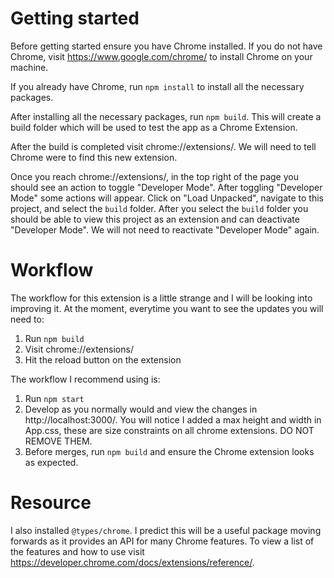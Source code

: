 # Getting started

Before getting started ensure you have Chrome installed. If you do not have Chrome, visit https://www.google.com/chrome/ to install Chrome on your machine.

If you already have Chrome, run `npm install` to install all the necessary packages.

After installing all the necessary packages, run `npm build`. This will create a build folder which will be used to test the app as a Chrome Extension.

After the build is completed visit chrome://extensions/. We will need to tell Chrome were to find this new extension.

Once you reach chrome://extensions/, in the top right of the page you should see an action to toggle "Developer Mode". After toggling "Developer Mode" some actions will appear. Click on "Load Unpacked", navigate to this project, and select the `build` folder. After you select the `build` folder you should be able to view this project as an extension and can deactivate "Developer Mode". We will not need to reactivate "Developer Mode" again.

# Workflow

The workflow for this extension is a little strange and I will be looking into improving it. At the moment, everytime you want to see the updates you will need to:

1. Run `npm build`
2. Visit chrome://extensions/
3. Hit the reload button on the extension

The workflow I recommend using is:

1. Run `npm start`
2. Develop as you normally would and view the changes in http://localhost:3000/. You will notice I added a max height and width in App.css, these are size constraints on all chrome extensions. DO NOT REMOVE THEM.
3. Before merges, run `npm build` and ensure the Chrome extension looks as expected.

# Resource

I also installed `@types/chrome`. I predict this will be a useful package moving forwards as it provides an API for many Chrome features. To view a list of the features and how to use visit https://developer.chrome.com/docs/extensions/reference/.
